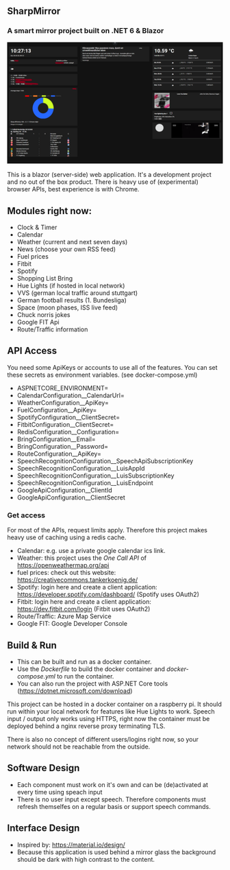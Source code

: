 ## SharpMirror
### A smart mirror project built on .NET 6 & Blazor

![screenshot example](https://github.com/senj/SharpMirror/blob/master/Documentation/example_2.png "Screenhot example")

This is a blazor (server-side) web application.
It's a development project and no out of the box product.
There is heavy use of (experimental) browser APIs, best experience is with Chrome.

## Modules right now:
- Clock & Timer
- Calendar
- Weather (current and next seven days)
- News (choose your own RSS feed)
- Fuel prices
- Fitbit
- Spotify
- Shopping List Bring
- Hue Lights (if hosted in local network)
- VVS (german local traffic around stuttgart)
- German football results (1. Bundesliga)
- Space (moon phases, ISS live feed)
- Chuck norris jokes
- Google FIT Api
- Route/Traffic information

## API Access
You need some ApiKeys or accounts to use all of the features.
You can set these secrets as environment variables. (see docker-compose.yml)

- ASPNETCORE_ENVIRONMENT=
- CalendarConfiguration__CalendarUrl=
- WeatherConfiguration__ApiKey=
- FuelConfiguration__ApiKey=
- SpotifyConfiguration__ClientSecret=
- FitbitConfiguration__ClientSecret=
- RedisConfiguration__Configuration=
- BringConfiguration__Email=
- BringConfiguration__Password=
- RouteConfiguration__ApiKey=
- SpeechRecognitionConfiguration__SpeechApiSubscriptionKey
- SpeechRecognitionConfiguration__LuisAppId
- SpeechRecognitionConfiguration__LuisSubscriptionKey
- SpeechRecognitionConfiguration__LuisEndpoint
- GoogleApiConfiguration__ClientId
- GoogleApiConfiguration__ClientSecret

### Get access
For most of the APIs, request limits apply. Therefore this project makes heavy use of caching using a redis cache. 
- Calendar: e.g. use a private google calendar ics link.
- Weather: this project uses the *One Call API* of https://openweathermap.org/api
- fuel prices: check out this website: https://creativecommons.tankerkoenig.de/
- Spotify: login here and create a client application: https://developer.spotify.com/dashboard/ (Spotify uses OAuth2)
- Fitbit: login here and create a client application: https://dev.fitbit.com/login (Fitbit uses OAuth2)
- Route/Traffic: Azure Map Service
- Google FIT: Google Developer Console

## Build & Run
- This can be built and run as a docker container.
- Use the *Dockerfile* to build the docker container and *docker-compose.yml* to run the container.
- You can also run the project with ASP.NET Core tools (https://dotnet.microsoft.com/download)

This project can be hosted in a docker container on a raspberry pi. It should run within your local network for features like Hue Lights to work.
Speech input / output only works using HTTPS, right now the container must be deployed behind a nginx reverse proxy terminating TLS. 

There is also no concept of different users/logins right now, so your network should not be reachable from the outside.

## Software Design
- Each component must work on it's own and can be (de)activated at every time using speach input
- There is no user input except speech. Therefore components must refresh themselfes on a regular basis or support speech commands.  

## Interface Design
- Inspired by: https://material.io/design/
- Because this application is used behind a mirror glass the background should be dark with high contrast to the content. 
